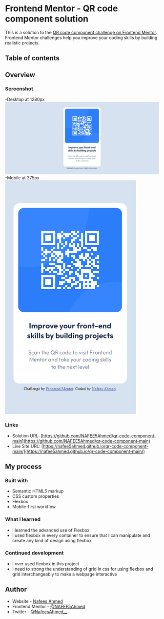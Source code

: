 # Frontend Mentor - QR code component solution

This is a solution to the [QR code component challenge on Frontend Mentor](https://www.frontendmentor.io/challenges/qr-code-component-iux_sIO_H). Frontend Mentor challenges help you improve your coding skills by building realistic projects. 

## Table of contents

## Overview

### Screenshot

-Desktop at 1280px  ![](./screenshot/screenshot-desktop.png)
-Mobile at 375px ![](./screenshot/screenshot-mobile.png)

### Links

- Solution URL: [https://github.com/NAFEE5Ahmed/qr-code-component-main](https://github.com/NAFEE5Ahmed/qr-code-component-main)
- Live Site URL: [https://nafee5ahmed.github.io/qr-code-component-main/](https://nafee5ahmed.github.io/qr-code-component-main/)

## My process

### Built with

- Semantic HTML5 markup
- CSS custom properties
- Flexbox
- Mobile-first workflow

### What I learned

- I learned the advanced use of Flexbox
- I used flexbox in every container to ensure that I can manipulate and create any kind of design using flexbox

### Continued development

- I over used flexbox in this project
- I need to strong the understanding of grid in css for using flexbox and grid interchangeably to make a webpage interactive


## Author

- Website - [Nafees Ahmed]()
- Frontend Mentor - [@NAFEE5Ahmed](https://www.frontendmentor.io/profile/NAFEE5Ahmed)
- Twitter - [@NafeesAhmed__](https://twitter.com/NafeesAhmed__)

